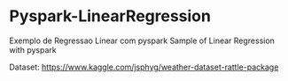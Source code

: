 # Pyspark-LinearRegression
Exemplo de Regressao Linear com pyspark
Sample of Linear Regression with pyspark

Dataset: https://www.kaggle.com/jsphyg/weather-dataset-rattle-package
